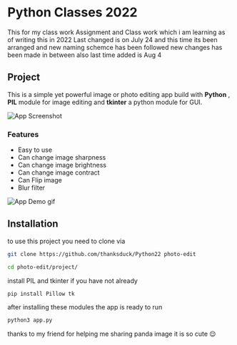 # Python Classes 2022
This for my class work Assignment and Class work which i am learning as of writing this in 2022
Last changed is on July 24 and this time its been arranged and new naming schemce has been followed
new changes has been made in between also
last time added is Aug 4

## Project
This is a simple yet powerful image or photo editing app build with **Python** , **PIL** module for image editing and **tkinter** a python module for GUI.

![App Screenshot](https://github.com/thanksduck/Python22/blob/d16bcee13ec1efe52984a5020f108ced61129f55/project/Screenshot.png)
### Features

- Easy to use
- Can change image sharpness
- Can change image brightness
- Can change image contract
- Can Flip image
- Blur filter



![App Demo gif](https://github.com/thanksduck/Python22/blob/d16bcee13ec1efe52984a5020f108ced61129f55/project/demo.gif)

## Installation
to use this project you need to clone via
```bash
git clone https://github.com/thanksduck/Python22 photo-edit
```
```bash
cd photo-edit/project/
```
install PIL and tkinter if you have not already
```bash
pip install Pillow tk
```

after installing these modules the app is ready to run
```bash
python3 app.py
```
thanks to my friend for helping me sharing panda image it is so cute 😌